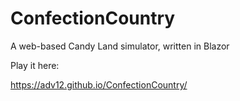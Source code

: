 # ConfectionCountry
A web-based Candy Land simulator, written in Blazor

Play it here:

https://adv12.github.io/ConfectionCountry/
